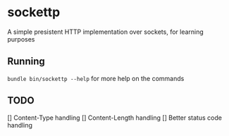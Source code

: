 sockettp
========

A simple presistent HTTP implementation over sockets, for learning purposes

## Running

```bundle bin/sockettp --help``` for more help on the commands

## TODO

[] Content-Type handling
[] Content-Length handling
[] Better status code handling
